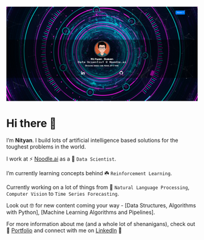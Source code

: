 [![Nityan Suman](https://github.com/nityansuman/nityansuman/blob/master/home-portfolio.png)](https://nityansuman.github.io/)


# Hi there :wave:

I’m **Nityan**. I build lots of artificial intelligence based solutions for the toughest problems in the world.

I work at ⚡ [Noodle.ai](https://www.noodle.ai) as a :star2: `Data Scientist`.

I’m currently learning concepts behind :shamrock: `Reinforcement Learning`.

Currently working on a lot of things from :telescope: `Natural Language Processing`, `Computer Vision` to `Time Series Forecasting`.

Look out :nerd_face: for new content coming your way - [Data Structures, Algorithms with Python], [Machine Learning Algorithms and Pipelines].

For more information about me (and a whole lot of shenanigans), check out :medal_sports: [Portfolio](https://github.com/nityansuman) and connect with me on [LinkedIn](https://www.linkedin.com/in/kumar-nityan-suman/) :footprints:
